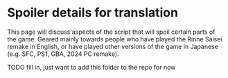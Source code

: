 # Spoiler details for translation
This page will discuss aspects of the script that will spoil certain parts of the game. Geared mainly towards people who have played the Rinne Saisei remake in English, or have played other versions of the game in Japanese (e.g. SFC, PS1, GBA, 2024 PC remake).

TODO fill in, just want to add this folder to the repo for now
